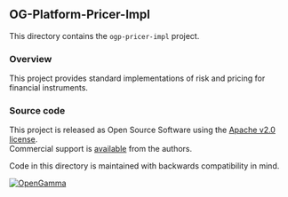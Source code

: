 OG-Platform-Pricer-Impl
-----------------------
This directory contains the `ogp-pricer-impl` project.

### Overview

This project provides standard implementations of risk and pricing for financial instruments.


### Source code

This project is released as Open Source Software using the
[Apache v2.0 license](http://www.apache.org/licenses/LICENSE-2.0.html).  
Commercial support is [available](http://www.opengamma.com/) from the authors.

Code in this directory is maintained with backwards compatibility in mind.

[![OpenGamma](http://developers.opengamma.com/res/display/default/chrome/masthead_logo.png "OpenGamma")](http://developers.opengamma.com)
